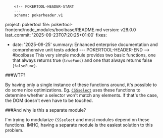         <!-- POKERTOOL-HEADER-START
        ---
        schema: pokerheader.v1
project: pokertool
file: pokertool-frontend/node_modules/boolbase/README.md
version: v28.0.0
last_commit: '2025-09-23T07:20:25+01:00'
fixes:
- date: '2025-09-25'
  summary: Enhanced enterprise documentation and comprehensive unit tests added
        ---
        POKERTOOL-HEADER-END -->
#boolbase
This very simple module provides two basic functions, one that always returns true (`trueFunc`) and one that always returns false (`falseFunc`).

###WTF?

By having only a single instance of these functions around, it's possible to do some nice optimizations. Eg. [`CSSselect`](https://github.com/fb55/CSSselect) uses these functions to determine whether a selector won't match any elements. If that's the case, the DOM doesn't even have to be touched.

###And why is this a separate module?

I'm trying to modularize `CSSselect` and most modules depend on these functions. IMHO, having a separate module is the easiest solution to this problem.